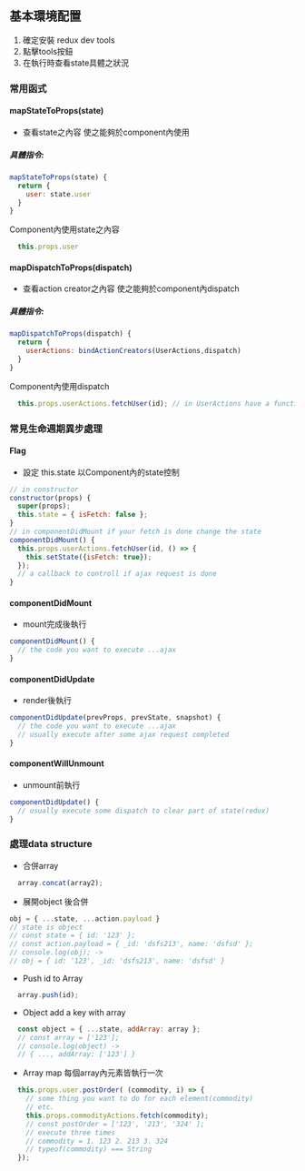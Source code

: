 ## 基本環境配置
1. 確定安裝 redux dev tools 
2. 點擊tools按鈕
3. 在執行時查看state具體之狀況

### 常用函式
#### mapStateToProps(state)
- 查看state之內容 使之能夠於component內使用
##### 具體指令: 
``` javascript
mapStateToProps(state) {
  return {
    user: state.user
  }
}
```
Component內使用state之內容
<br />

``` javascript
  this.props.user
```
#### mapDispatchToProps(dispatch)
- 查看action creator之內容 使之能夠於component內dispatch
##### 具體指令: 
``` javascript
mapDispatchToProps(dispatch) {
  return {
    userActions: bindActionCreators(UserActions,dispatch)
  }
}
```
Component內使用dispatch
<br />

``` javascript
  this.props.userActions.fetchUser(id); // in UserActions have a function fetchUser(id)
```
### 常見生命週期異步處理
#### Flag
- 設定 this.state 以Component內的state控制
``` javascript
// in constructor
constructor(props) {
  super(props);
  this.state = { isFetch: false };
}
// in componentDidMount if your fetch is done change the state
componentDidMount() {
  this.props.userActions.fetchUser(id, () => {
    this.setState({isFetch: true});
  });
  // a callback to controll if ajax request is done
}
```
#### componentDidMount
- mount完成後執行
``` javascript
componentDidMount() {
  // the code you want to execute ...ajax
}
```
#### componentDidUpdate
- render後執行
``` javascript
componentDidUpdate(prevProps, prevState, snapshot) {
  // the code you want to execute ...ajax
  // usually execute after some ajax request completed
}
```
#### componentWillUnmount
- unmount前執行
``` javascript
componentDidUpdate() {
  // usually execute some dispatch to clear part of state(redux)
}
```
### 處理data structure
- 合併array
``` javascript
  array.concat(array2);
```
- 展開object 後合併
``` javascript
obj = { ...state, ...action.payload }
// state is object
// const state = { id: '123' };
// const action.payload = { _id: 'dsfs213', name: 'dsfsd' };
// console.log(obj); -> 
// obj = { id: '123', _id: 'dsfs213', name: 'dsfsd' }
```
- Push id to Array
``` javascript
  array.push(id);
```
- Object add a key with array
``` javascript
  const object = { ...state, addArray: array };
  // const array = ['123'];
  // console.log(object) ->
  // { ..., addArray: ['123'] }
```
- Array map 每個array內元素皆執行一次
``` javascript
  this.props.user.postOrder( (commodity, i) => {
    // some thing you want to do for each element(commodity)
    // etc.
    this.props.commodityActions.fetch(commodity);
    // const postOrder = ['123', '213', '324' ];
    // execute three times
    // commodity = 1. 123 2. 213 3. 324
    // typeof(commodity) === String
  });
```
